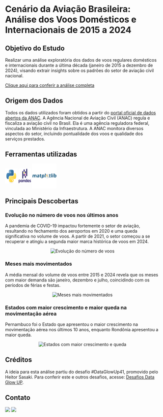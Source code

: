 # Cenário da Aviação Brasileira: Análise dos Voos Domésticos e Internacionais de 2015 a 2024

## Objetivo do Estudo
Realizar uma análise exploratória dos dados de voos regulares domésticos e internacionais durante a última década (janeiro de 2015 a dezembro de 2024), visando extrair insights sobre os padrões do setor de aviação civil nacional.

[Clique aqui para conferir a análise completa](https://github.com/gabriel-cds/analise_voos_br/blob/main/analise_voos_anac.ipynb)

## Origem dos Dados
Todos os dados utilizados foram obtidos a partir do [portal oficial de dados abertos da ANAC](https://www.gov.br/anac/pt-br/assuntos/dados-e-estatisticas). 
A Agência Nacional de Aviação Civil (ANAC) regula e fiscaliza a aviação civil no Brasil. Ela é uma agência reguladora federal, vinculada ao Ministério da Infraestrutura. A ANAC monitora diversos aspectos do setor, incluindo pontualidade dos voos e qualidade dos serviços prestados.

## Ferramentas utilizadas
<div style="display: inline_block">
    <img align="center" alt="Gabriel-Python" height="50" width="40" src="https://raw.githubusercontent.com/devicons/devicon/master/icons/python/python-original.svg">
    <img align="center" alt="Gabriel-pd" height="50" width="40" src="https://raw.githubusercontent.com/devicons/devicon/master/icons/pandas/pandas-original-wordmark.svg">
    <img align="center" alt="Gabriel-plt" height="80" width="80" src="https://raw.githubusercontent.com/devicons/devicon/master/icons/matplotlib/matplotlib-original-wordmark.svg">   
</div>

## Principais Descobertas

### Evolução no número de voos nos últimos anos

A pandemia de COVID-19 impactou fortemente o setor de aviação, resultando no fechamento dos aeroportos em 2020 e uma queda significativa no volume de voos. A partir de 2021, o setor começou a se recuperar e atingiu a segunda maior marca histórica de voos em 2024.

<div align="center"><img src="https://github.com/user-attachments/assets/7fc00c68-3a71-49f0-ab74-eada8f73eec3" alt="Evolução do número de voos" width="80%"></div>

### Meses mais movimentados

A média mensal do volume de voos entre 2015 e 2024 revela que os meses com maior demanda são janeiro, dezembro e julho, coincidindo com os períodos de férias e festas.

<div align="center"><img src="https://github.com/user-attachments/assets/741c3a04-67e1-40e6-99e2-d07ac1cea655" alt="Meses mais movimentados" width="80%"></div>

### Estados com maior crescimento e maior queda na movimentação aérea

Pernambuco foi o Estado que apresentou o maior crescimento na movimentação aérea nos últimos 10 anos, enquanto Rondônia apresentou a maior queda.

<div align="center"><img src="https://github.com/user-attachments/assets/1345e1b2-5f66-47ea-92e2-2007eac36083" alt="Estados com maior crescimento e queda" width="80%"></div>

## Créditos

A ideia para esta análise partiu do desafio #DataGlowUp41, promovido pelo Heitor Sasaki. Para conferir este e outros desafios, acesse: [Desafios Data Glow UP](https://heitorsasaki.notion.site/Data-Glow-Up-3649e7d3520742f69957f1b27b9744df).

## Contato
<div> 
   <a href="https://www.linkedin.com/in/gabriel-candido-dos-santos-3793a6163" target="_blank"><img src="https://img.shields.io/badge/-LinkedIn-%230077B5?style=for-the-badge&logo=linkedin&logoColor=white" target="_blank"></a> 
   <a href = "mailto:gabrielcandidosts@gmail.com"><img src="https://img.shields.io/badge/-Gmail-%23333?style=for-the-badge&logo=gmail&logoColor=white" target="_blank"></a>
</div>
